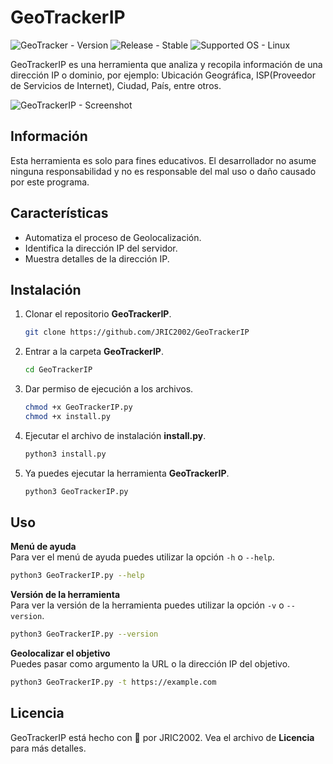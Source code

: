 # GeoTrackerIP
![GeoTracker - Version](https://img.shields.io/badge/GeoTrackerIP-v2.4-brightgreen)
![Release - Stable](https://img.shields.io/badge/Release-Stable-brightgreen)
![Supported OS - Linux](https://img.shields.io/badge/Supported%20OS-Linux-blue)

GeoTrackerIP es una herramienta que analiza y recopila información de una dirección IP o dominio, por ejemplo: Ubicación Geográfica, ISP(Proveedor de Servicios de Internet), Ciudad, País, entre otros.

![GeoTrackerIP - Screenshot](https://github.com/JRIC2002/GeoTrackerIP/blob/master/.images/GeoTrackerIP-Image-1.png)

## Información
Esta herramienta es solo para fines educativos. El desarrollador no asume ninguna responsabilidad y no es responsable del mal uso o daño causado por este programa.

## Características
* Automatiza el proceso de Geolocalización.
* Identifica la dirección IP del servidor.
* Muestra detalles de la dirección IP.

## Instalación
1. Clonar el repositorio **GeoTrackerIP**.
   ```bash
   git clone https://github.com/JRIC2002/GeoTrackerIP
   ```
2. Entrar a la carpeta **GeoTrackerIP**.
   ```bash
   cd GeoTrackerIP
   ```
3. Dar permiso de ejecución a los archivos.
   ```bash
   chmod +x GeoTrackerIP.py
   chmod +x install.py
   ```
4. Ejecutar el archivo de instalación **install.py**.
   ```bash
   python3 install.py
   ```
5. Ya puedes ejecutar la herramienta **GeoTrackerIP**.
   ```bash
   python3 GeoTrackerIP.py
   ```

## Uso
**Menú de ayuda**  
Para ver el menú de ayuda puedes utilizar la opción `-h` o `--help`.
```bash
python3 GeoTrackerIP.py --help
```

**Versión de la herramienta**  
Para ver la versión de la herramienta puedes utilizar la opción `-v` o `--version`.
```bash
python3 GeoTrackerIP.py --version
```

**Geolocalizar el objetivo**  
Puedes pasar como argumento la URL o la dirección IP del objetivo.
```bash
python3 GeoTrackerIP.py -t https://example.com
```

## Licencia
GeoTrackerIP está hecho con 💚 por JRIC2002. Vea el archivo de **Licencia** para más detalles.
